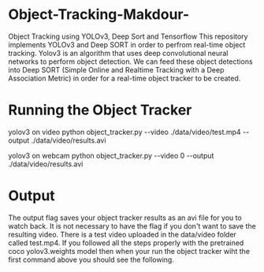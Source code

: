 # Object-Tracking-Makdour-
Object Tracking using YOLOv3, Deep Sort and Tensorflow
This repository implements YOLOv3 and Deep SORT in order to perfrom real-time object tracking. Yolov3 is an algorithm that uses deep convolutional neural networks to perform object detection. We can feed these object detections into Deep SORT (Simple Online and Realtime Tracking with a Deep Association Metric) in order for a real-time object tracker to be created.

# Running the Object Tracker

yolov3 on video
python object_tracker.py --video ./data/video/test.mp4 --output ./data/video/results.avi

yolov3 on webcam 
python object_tracker.py --video 0 --output ./data/video/results.avi

# Output
The output flag saves your object tracker results as an avi file for you to watch back. It is not necessary to have the flag if you don't want to save the resulting video.
There is a test video uploaded in the data/video folder called test.mp4. If you followed all the steps properly with the pretrained coco yolov3.weights model then when your run the object tracker wiht the first command above you should see the following.

